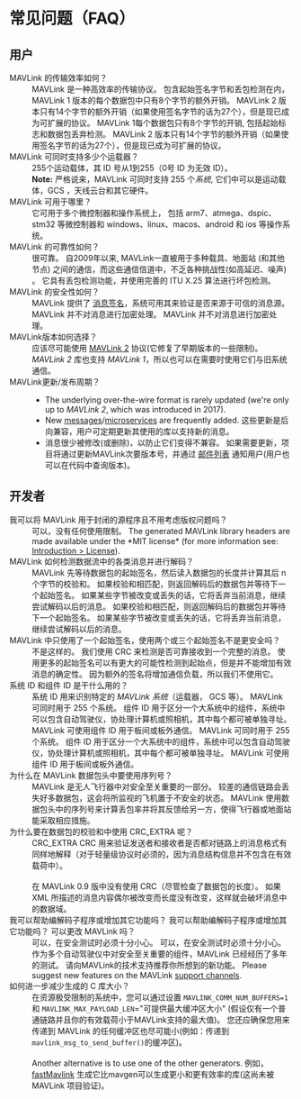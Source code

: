 # 常见问题（FAQ）

## 用户

<dl>
  <dt>MAVLink 的传输效率如何？</dt>
  <dd>MAVLink 是一种高效率的传输协议。 包含起始签名字节和丢包检测在内，MAVLink 1 版本的每个数据包中只有8个字节的额外开销。 MAVLink 2 版本只有14个字节的额外开销（如果使用签名字节的话为27个），但是现已成为可扩展的协议。 MAVLink 1每个数据包只有8个字节的开销, 包括起始标志和数据包丢弃检测。 MAVLink 2 版本只有14个字节的额外开销（如果使用签名字节的话为27个），但是现已成为可扩展的协议。</dd>

  <dt>MAVLink 可同时支持多少个运载器？</dt>
  <dd>255个运动载体，其 ID 号从1到255（0号 ID 为无效 ID）。
    <br><b>Note:</b> 严格说来，MAVLink 可同时支持 255 个<em>系统</em>, 它们中可以是运动载体，GCS ，天线云台和其它硬件。</dd>

  <dt>MAVLink 可用于哪里？</dt>
  <dd>它可用于多个微控制器和操作系统上， 包括 arm7、atmega、dspic、stm32 等微控制器和 windows、linux、macos、android 和 ios 等操作系统。</dd>

  <dt>MAVLink 的可靠性如何？</dt>
  <dd>很可靠。 自2009年以来, MAVLink一直被用于多种载具、地面站 (和其他节点) 之间的通信，而这些通信信道中，不乏各种挑战性(如高延迟、噪声) 。 它具有丢包检测功能，并使用完善的 ITU X.25 算法进行坏包检测。</dd>

  <dt>MAVLink 的安全性如何？</dt>
  <dd>MAVLink 提供了 <a href="../guide/message_signing.md">消息签名</a>，系统可用其来验证是否来源于可信的消息源。 MAVLink 并不对消息进行加密处理。 MAVLink 并不对消息进行加密处理。  
  </dd>

  <dt>MAVLink版本如何选择？</dt>
  <dd>应该尽可能使用 <a href="../guide/mavlink_2.md">MAVLink 2</a> 协议(它修复了早期版本的一些限制)。 
  <em>MAVLink 2</em> 库也支持 <em>MAVLink 1</em>，所以也可以在需要时使用它们与旧系统通信。 
  </dd>

 <dt>MAVLink更新/发布周期？</dt>
  <dd>

  <ul>
    <li>The underlying over-the-wire format is rarely updated (we're only up to <em>MAVLink 2</em>, which was introduced in 2017).
    </li>
    <li>New <a href="../messages/common.md">messages</a>/<a href="../services/index.md">microservices</a> are frequently added. 这些更新是后向兼容，用户可定期更新其使用的库以支持新的消息。</li>
    <li>消息很少被修改(或删除)，以防止它们变得不兼容。 如果需要更新，项目将通过更新MAVLink次要版本号，并通过 <a href="https://groups.google.com/forum/#!forum/mavlink">邮件列表</a> 通知用户(用户也可以在代码中查询版本)。</li>
  </ul>
  </dd>

</dl>

## 开发者

<dl>
  <dt>我可以将 MAVLink 用于封闭的源程序且不用考虑版权问题吗？</dt>
  <dd>可以，没有任何使用限制。 The generated MAVLink library headers are made available under the *MIT license* (for more information see: <a href="../index.md#license">Introduction > License</a>).
  </dd>

  <dt>MAVLink 如何检测数据流中的各类消息并进行解码？</dt>
  <dd>MAVLink 先等待数据包的起始签名，然后读入数据包的长度并计算其后 n 个字节的校验和。 如果校验和相匹配，则返回解码后的数据包并等待下一个起始签名。 如果某些字节被改变或丢失的话，它将丢弃当前消息，继续尝试解码以后的消息。 如果校验和相匹配，则返回解码后的数据包并等待下一个起始签名。 如果某些字节被改变或丢失的话，它将丢弃当前消息，继续尝试解码以后的消息。</dd>

  <dt>MAVLink 中只使用了一个起始签名，使用两个或三个起始签名不是更安全吗？</dt>
  <dd>不是这样的。 我们使用 CRC 来检测是否可靠接收到一个完整的消息。 使用更多的起始签名可以有更大的可能性检测到起始点，但是并不能增加有效消息的确定性。 因为额外的签名将增加通信负载，所以我们不使用它。</dd>

  <dt>系统 ID 和组件 ID 是干什么用的？</dt>
  <dd>系统 ID 用来识别特定的 <em>MAVLink 系统</em>（运载器， GCS 等）。 MAVLink 可同时用于 255 个系统。 组件 ID 用于区分一个大系统中的组件，系统中可以包含自动驾驶仪，协处理计算机或照相机，其中每个都可被单独寻址。 MAVLink 可使用组件 ID 用于板间或板外通信。 MAVLink 可同时用于 255 个系统。 组件 ID 用于区分一个大系统中的组件，系统中可以包含自动驾驶仪，协处理计算机或照相机，其中每个都可被单独寻址。 MAVLink 可使用组件 ID 用于板间或板外通信。</dd>

  <dt>为什么在 MAVLink 数据包头中要使用序列号？</dt>
  <dd>MAVLink 是无人飞行器中对安全至关重要的一部分。 较差的通信链路会丢失好多数据包，这会将所监视的飞机置于不安全的状态。 MAVLink 使用数据包头中的序列号来计算丢包率并将其反馈给另一方，使得飞行器或地面站能采取相应措施。</dd>

  <dt>为什么要在数据包的校验和中使用 CRC_EXTRA 呢？</dt>
  <dd>CRC_EXTRA  CRC 用来验证发送者和接收者是否都对链路上的消息格式有同样地解释（对于轻量级协议时必须的，因为消息结构信息并不包含在有效载荷中）。
  <br><br>
在 MAVLink 0.9 版中没有使用 CRC（尽管检查了数据包的长度）。 
  如果 XML 所描述的消息内容偶尔被改变而长度没有改变，这样就会破坏消息中的数据域。</dd>

  <dt>我可以帮助编解码子程序或增加其它功能吗？ 我可以帮助编解码子程序或增加其它功能吗？ 可以更改 MAVLink 吗？</dt>
  <dd>可以，在安全测试时必须十分小心。 
  可以，在安全测试时必须十分小心。 作为多个自动驾驶仪中对安全至关重要的组件，MAVLink 已经经历了多年的测试。 请向MAVLink的技术支持推荐你所想到的新功能。 Please suggest new features on the MAVLink <a href="../index.md#support">support channels</a>.</dd>

  <dt>如何进一步减少生成的 C 库大小？</dt>
  <dd>在资源极受限制的系统中，您可以通过设置 <code>MAVLINK_COMM_NUM_BUFFERS=1</code> 和 <code>MAVLINK_MAX_PAYLOAD_LEN</code>="可提供最大缓冲区大小" (假设仅有一个普通链路并且你的有效载荷小于MAVLink支持的最大值)。
  您还应确保您用来传递到 MAVLink 的任何缓冲区也尽可能小(例如：传递到 <code>mavlink_msg_to_send_buffer()</code>的缓冲区)。
  <br /><br />Another alternative is to use one of the other generators. 例如， <a href="https://github.com/olliw42/fastmavlink">fastMavlink</a> 生成它比mavgen可以生成更小和更有效率的库(这尚未被 MAVLink 项目验证)。</dd>

</dl>
